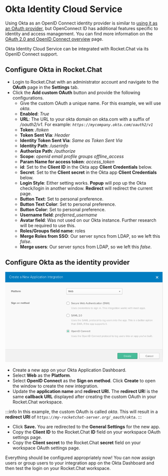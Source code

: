 # Okta Identity Cloud Service

Using Okta as an OpenID Connect identity provider is similar to [using it as an OAuth provider](../oauth/additional-oauth-methods.md#custom-oauth-okta), but OpenConnect ID has additional features specific to identity and access management. You can find more information on the [OAuth 2.0 and OpenID Connect overview](https://developer.okta.com/docs/concepts/oauth-openid/) page.

Okta Identity Cloud Service can be integrated with Rocket.Chat via its OpenID Connect support.

## Configure Okta in Rocket.Chat

* Login to Rocket.Chat with an administrator account and navigate to the **OAuth** page in the **Settings** tab.
* Click the **Add custom OAuth** button and provide the following configurations.
  * Give the custom OAuth a unique name. For this example, we will use _okta_.
  * **Enabled**: _True_
  * **URL**: The URL to your okta domain on okta.com with a suffix of _/oauth2/v1_. For example: _`https://mycompany.okta.com/oauth2/v1`_
  * **Token**: _/token_
  * **Token Sent Via**: _Header_
  * **Identity Token Sent Via**: _Same as Token Sent Via_
  * **Identity Path**: _/userinfo_
  * **Authorize Path**: _/authorize_
  * **Scope**: _openid email profile groups offline\_access_
  * **Param Name for access token**: _access\_token_
  * **id**: Set to the **Client ID** in the Okta app **Client Credentials** below.
  * **Secret**: Set to the **Client secret** in the Okta app **Client Credentials** below.
  * **Login Style**: Either setting works. **Popup** will pop up the Okta check/login in another window. **Redirect** will redirect the current page.
  * **Button Text**: Set to personal preference.
  * **Button Text Color**: Set to personal preference.
  * **Button Color**: Set to personal preference.
  * **Username field**: _preferred\_username_
  * **Avatar field**: Was not used on our Okta instance. Further research will be required to use this.
  * **Roles/Groups field name**: roles
  * **Merge Roles from SSO**: Our server syncs from LDAP, so we left this _false_.
  * **Merge users**: Our server syncs from LDAP, so we left this _false_.

## Configure Okta as the identity provider

![](/img/AddApp.png)

* Create a new app on your Okta Application Dashboard.
* Select **Web** as the **Platform**.
* Select **OpenID Connect** as the **Sign on method**. Click **Create** to open the window to create the new integration.
* Update the **application name** and **redirect URI.** The **redirect UR**I is the same **callback URL** displayed after creating the custom OAuth in your Rocket.Chat workspace.

:::info
In this example, the custom OAuth is called _okta_. This will result in a **redirect URI** of _`https://my-rocketchat-server.org/_oauth/okta`_.
:::

* Click **Save.** You are redirected to the **General Settings** for the new app.
* Copy the **Client ID** to the Rocket.Chat **ID** field on your workspace OAuth settings page.
* Copy the **Client secret** to the Rocket.Chat **secret** field on your workspace OAuth settings page.

Everything should be configured appropriately now! You can now assign users or group users to your integration app on the Okta Dashboard and then test the login on your Rocket.Chat workspace.
